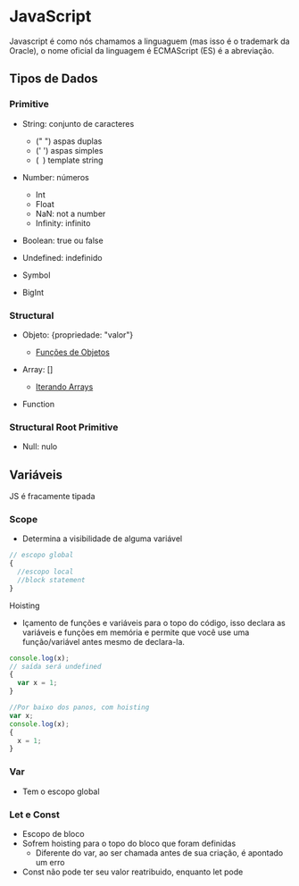 # JavaScript
Javascript é como nós chamamos a linguaguem (mas isso é o trademark da Oracle), o nome oficial da linguagem é ECMAScript (ES) é a abreviação.

## Tipos de Dados

### Primitive
- String: conjunto de caracteres
  - (" ") aspas duplas
  - (' ') aspas simples
  - (` `) template string

- Number: números
  - Int
  - Float
  - NaN: not a number
  - Infinity: infinito

- Boolean: true ou false

- Undefined: indefinido

- Symbol

- BigInt

### Structural
- Objeto: {propriedade: "valor"}
  - [Funções de Objetos](object.js)

- Array: []
  - [Iterando Arrays](array.js)

- Function

### Structural Root Primitive
- Null: nulo

## Variáveis
JS é fracamente tipada

### Scope
- Determina a visibilidade de alguma variável
```js
// escopo global
{
  //escopo local
  //block statement
}
```

Hoisting
  - Içamento de funções e variáveis para o topo do código, isso declara as variáveis e funções em memória e permite que você use uma função/variável antes mesmo de declara-la.

```js
console.log(x);
// saída será undefined
{
  var x = 1;
}

//Por baixo dos panos, com hoisting
var x;
console.log(x);
{
  x = 1;
}
```

### Var
- Tem o escopo global

### Let e Const
- Escopo de bloco
- Sofrem hoisting para o topo do bloco que foram definidas
  - Diferente do var, ao ser chamada antes de sua criação, é apontado um erro
- Const não pode ter seu valor reatribuido, enquanto let pode


